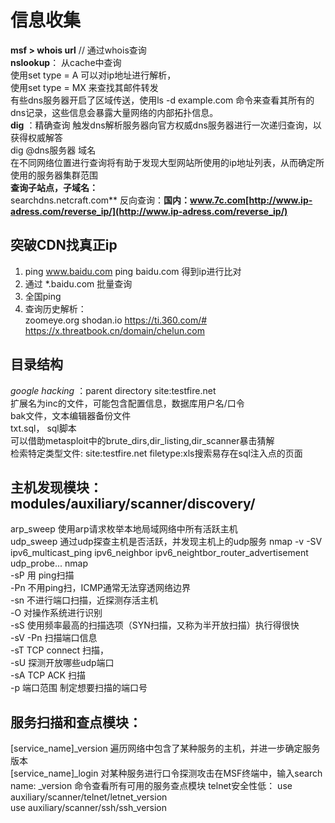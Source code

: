 # 信息收集  
**msf > whois url** // 通过whois查询  
**nslookup**： 从cache中查询     
使用set type = A 可以对ip地址进行解析，     
使用set type = MX 来查找其邮件转发     
有些dns服务器开启了区域传送，使用ls -d example.com 命令来查看其所有的              dns记录，这些信息会暴露大量网络的内部拓扑信息。  
**dig** ：精确查询     触发dns解析服务器向官方权威dns服务器进行一次递归查询，以获得权威解答      
dig @dns服务器 域名    
在不同网络位置进行查询将有助于发现大型网站所使用的ip地址列表，从而确定所使用的服务器集群范围  
**查询子站点，子域名：**   
searchdns.netcraft.com**
反向查询：**国内：www.7c.com[http://www.ip-adress.com/reverse_ip/](http://www.ip-adress.com/reverse_ip/)**  
  
##  突破CDN找真正ip
1.  ping www.baidu.com
    ping baidu.com 得到ip进行比对
2. 通过 *.baidu.com 批量查询
3. 全国ping
4. 查询历史解析：  
    zoomeye.org
    shodan.io
    https://ti.360.com/#
    https://x.threatbook.cn/domain/chelun.com

## 目录结构     

*google hacking* ：parent directory site:testfire.net    
扩展名为inc的文件，可能包含配置信息，数据库用户名/口令                
bak文件，文本编辑器备份文件                
txt.sql，  sql脚本     
可以借助metasploit中的brute_dirs,dir_listing,dir_scanner暴击猜解      
检索特定类型文件: site:testfire.net filetype:xls搜索易存在sql注入点的页面


## 主机发现模块：modules/auxiliary/scanner/discovery/

arp_sweep 使用arp请求枚举本地局域网络中所有活跃主机     
udp_sweep 通过udp探查主机是否活跃，并发现主机上的udp服务 nmap -v -SV    
ipv6_multicast_ping ipv6_neighbor 
ipv6_neightbor_router_advertisement udp_probe...
nmap     
-sP 用 ping扫描     
-Pn 不用ping扫，ICMP通常无法穿透网络边界    
-sn 不进行端口扫描，近探测存活主机    
-O 对操作系统进行识别    
-sS 使用频率最高的扫描选项（SYN扫描，又称为半开放扫描）执行得很快     
-sV -Pn 扫描端口信息    
-sT TCP connect 扫描，     
-sU 探测开放哪些udp端口     
-sA TCP ACK 扫描    
-p 端口范围 制定想要扫描的端口号  

## **服务扫描和查点模块：**     

[service_name]_version 遍历网络中包含了某种服务的主机，并进一步确定服务版本  
[service_name]_login 对某种服务进行口令探测攻击在MSF终端中，输入search name: _version 命令查看所有可用的服务查点模块 
telnet安全性低：    use auxiliary/scanner/telnet/letnet_version   
  use auxiliary/scanner/ssh/ssh_version  
